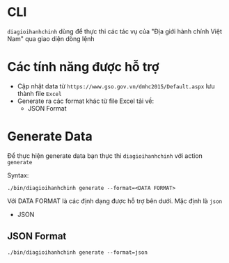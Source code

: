 CLI
=

`diagioihanhchinh` dùng để thực thi các tác vụ của "Địa giới hành chính Việt Nam" qua giao diện dòng lệnh


# Các tính năng được hỗ trợ

- Cập nhật data từ `https://www.gso.gov.vn/dmhc2015/Default.aspx` lưu thành file `Excel`
- Generate ra các format khác từ file Excel tải về:
  + JSON Format

# Generate Data

Để thực hiện generate data bạn thực thi `diagioihanhchinh` với action `generate`

Syntax:

```
./bin/diagioihanhchinh generate --format=<DATA FORMAT>
```

Với DATA FORMAT là các định dạng được hỗ trợ bên dưới. Mặc định là `json`

- JSON

## JSON Format

```
./bin/diagioihanhchinh generate --format=json
```
